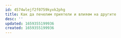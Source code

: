 ```yaml
---
id: 4574wlejf2f0759kyxk2phg
title: Как да печелим приятели и влияем на другите
desc: ''
updated: 1659355199936
created: 1659355199936
---
```

